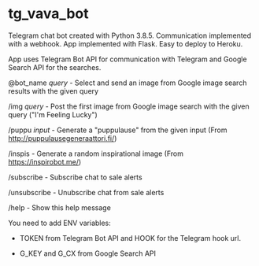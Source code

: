 # tg_vava_bot
Telegram chat bot created with Python 3.8.5. Communication implemented with a webhook. App implemented with Flask. Easy to deploy to Heroku.

App uses Telegram Bot API for communication with Telegram and Google Search API for the searches.

@bot_name *query* - Select and send an image from Google image search results with the given query

/img *query* - Post the first image from Google image search with the given query ("I'm Feeling Lucky")

/puppu *input* - Generate a "puppulause" from the given input (From http://puppulausegeneraattori.fi/)

/inspis - Generate a random inspirational image (From https://inspirobot.me/)

/subscribe - Subscribe chat to sale alerts

/unsubscribe - Unubscribe chat from sale alerts

/help - Show this help message

You need to add ENV variables:

- TOKEN from Telegram Bot API and HOOK for the Telegram hook url.

- G_KEY and G_CX from Google Search API
